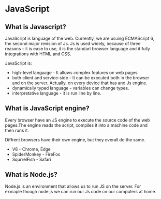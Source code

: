 # JavaScript

## What is Javascript?

JavaScript is language of the web. Currently, we are usuing ECMAScript 6, the second major revision of Js.
Js is used widely, because of three reasons - it is ease to use, it is the standart browser language and it fully integrations with HTML and CSS.

JavaScript is:
* high-level language - It allows complex features on web pages.
* both client and service-side - It can be executed both in the browser and on the server. Actually, on every device that has and Js engine.
* dynamically typed language - variables can change types.
* interpretative language - it is run line by line.

## What is JavaScript engine?

Every browser have an JS engine to execute the source code of the web pages.The engine reads the script, compiles it into a machine code and then runs it.

Diffrent browsers have their own engine, but they overall do the same.
* V8 - Chrome, Edge
* SpiderMonkey - FireFox
* SqurrelFish - Safari

## What is Node.js?

Node.js is an environment that allows us to run JS on the server.
For exmaple though node js we can run our Js code on our computers at home.
